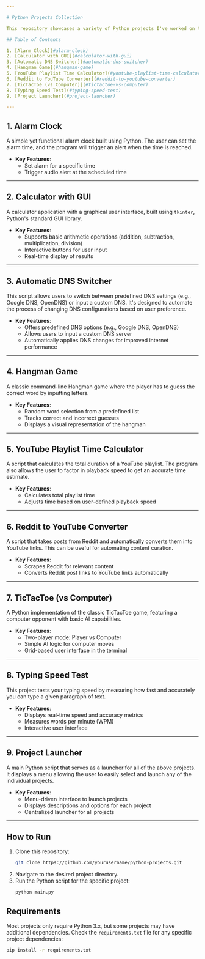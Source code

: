 ```yaml
---

# Python Projects Collection

This repository showcases a variety of Python projects I've worked on to improve my programming skills and explore various aspects of Python development. Each project demonstrates different capabilities, ranging from GUI development to automation, game creation, and algorithmic problem-solving.

## Table of Contents

1. [Alarm Clock](#alarm-clock)
2. [Calculator with GUI](#calculator-with-gui)
3. [Automatic DNS Switcher](#automatic-dns-switcher)
4. [Hangman Game](#hangman-game)
5. [YouTube Playlist Time Calculator](#youtube-playlist-time-calculator)
6. [Reddit to YouTube Converter](#reddit-to-youtube-converter)
7. [TicTacToe (vs Computer)](#tictactoe-vs-computer)
8. [Typing Speed Test](#typing-speed-test)
9. [Project Launcher](#project-launcher)

---
```


## 1. Alarm Clock

A simple yet functional alarm clock built using Python. The user can set the alarm time, and the program will trigger an alert when the time is reached.

- **Key Features**:
  - Set alarm for a specific time
  - Trigger audio alert at the scheduled time

---

## 2. Calculator with GUI

A calculator application with a graphical user interface, built using `tkinter`, Python's standard GUI library.

- **Key Features**:
  - Supports basic arithmetic operations (addition, subtraction, multiplication, division)
  - Interactive buttons for user input
  - Real-time display of results

---

## 3. Automatic DNS Switcher

This script allows users to switch between predefined DNS settings (e.g., Google DNS, OpenDNS) or input a custom DNS. It's designed to automate the process of changing DNS configurations based on user preference.

- **Key Features**:
  - Offers predefined DNS options (e.g., Google DNS, OpenDNS)
  - Allows users to input a custom DNS server
  - Automatically applies DNS changes for improved internet performance

---

## 4. Hangman Game

A classic command-line Hangman game where the player has to guess the correct word by inputting letters.

- **Key Features**:
  - Random word selection from a predefined list
  - Tracks correct and incorrect guesses
  - Displays a visual representation of the hangman

---

## 5. YouTube Playlist Time Calculator

A script that calculates the total duration of a YouTube playlist. The program also allows the user to factor in playback speed to get an accurate time estimate.

- **Key Features**:
  - Calculates total playlist time
  - Adjusts time based on user-defined playback speed

---

## 6. Reddit to YouTube Converter

A script that takes posts from Reddit and automatically converts them into YouTube links. This can be useful for automating content curation.

- **Key Features**:
  - Scrapes Reddit for relevant content
  - Converts Reddit post links to YouTube links automatically

---

## 7. TicTacToe (vs Computer)

A Python implementation of the classic TicTacToe game, featuring a computer opponent with basic AI capabilities.

- **Key Features**:
  - Two-player mode: Player vs Computer
  - Simple AI logic for computer moves
  - Grid-based user interface in the terminal

---

## 8. Typing Speed Test

This project tests your typing speed by measuring how fast and accurately you can type a given paragraph of text.

- **Key Features**:
  - Displays real-time speed and accuracy metrics
  - Measures words per minute (WPM)
  - Interactive user interface

---

## 9. Project Launcher

A main Python script that serves as a launcher for all of the above projects. It displays a menu allowing the user to easily select and launch any of the individual projects.

- **Key Features**:
  - Menu-driven interface to launch projects
  - Displays descriptions and options for each project
  - Centralized launcher for all projects

---

## How to Run

1. Clone this repository:
    ```bash
    git clone https://github.com/yourusername/python-projects.git
    ```
2. Navigate to the desired project directory.
3. Run the Python script for the specific project:
    ```bash
    python main.py
    ```

## Requirements

Most projects only require Python 3.x, but some projects may have additional dependencies. Check the `requirements.txt` file for any specific project dependencies:

```bash
pip install -r requirements.txt
```
